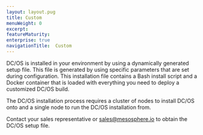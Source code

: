```yaml
---
layout: layout.pug
title: Custom
menuWeight: 0
excerpt:
featureMaturity:
enterprise: true
navigationTitle:  Custom
---
```




DC/OS is installed in your environment by using a dynamically generated setup file. This file is generated by using specific parameters that are set during configuration. This installation file contains a Bash install script and a Docker container that is loaded with everything you need to deploy a customized DC/OS build.

The DC/OS installation process requires a cluster of nodes to install DC/OS onto and a single node to run the DC/OS installation from.

Contact your sales representative or <sales@mesosphere.io> to obtain the DC/OS setup file.